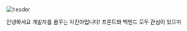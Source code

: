 ![header](https://capsule-render.vercel.app/api?type=waving&color=timeGradient&text=Welcome%20to%20jnaa's%20GitHub%20👋&animation=twinkling&fontSize=35&fontAlignY=40&fontAlign=70&height=250)

안녕하세요 개발자를 꿈꾸는 박진아입니다!
프론트와 백엔드 모두 관심이 있으며 

<!--
**jnaacode/jnaacode** is a ✨ _special_ ✨ repository because its `README.md` (this file) appears on your GitHub profile.

Here are some ideas to get you started:

- 🔭 I’m currently working on ...
- 🌱 I’m currently learning ...
- 👯 I’m looking to collaborate on ...
- 🤔 I’m looking for help with ...
- 💬 Ask me about ...
- 📫 How to reach me: ...
- 😄 Pronouns: ...
- ⚡ Fun fact: ...
-->
